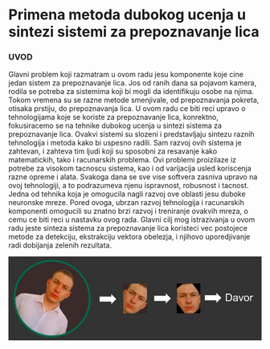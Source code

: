 
# Primena metoda dubokog ucenja u sintezi sistemi za prepoznavanje lica



### UVOD

Glavni problem koji razmatram u ovom radu jesu komponente koje cine jedan sistem
za prepoznavanje lica. Jos od ranih dana sa pojavom kamera, rodila se potreba za
sistemima koji bi mogli da identifikuju osobe na njima. Tokom vremena su se razne
metode smenjivale, od prepoznavanja pokreta, otisaka prstiju, do prepoznavanja
lica. U ovom radu ce biti reci upravo o tehnologijama koje se koriste za
prepoznavanje lica, konrektno, fokusiracemo se na tehnike dubokog ucenja u sintezi
sistema za prepoznavanje lica. Ovakvi sistemi su slozeni i predstavljaju sintezu
raznih tehnologija i metoda kako bi uspesno radili. Sam razvoj ovih sistema je
zahtevan, i zahteva tim ljudi koji su sposobni za resavanje kako matematickih, tako i
racunarskih problema. Ovi problemi proizilaze iz potrebe za visokom tacnoscu
sistema, kao i od varijacija usled koriscenja razne opreme i alata. Svakoga dana se
sve vise softvera zasniva upravo na ovoj tehnologiji, a to podrazumeva njenu
ispravnost, robusnost i tacnost. Jedna od tehnika koja je omogucila nagli razvoj ove
oblasti jesu duboke neuronske mreze. Pored ovoga, ubrzan razvoj tehnologija i
racunarskih komponenti omogucili su znatno brzi razvoj i treniranje ovakvih mreza, o
cemu ce biti reci u nastavku ovog rada.
Glavni cilj mog istrazivanja u ovom radu jeste sinteza sistema za prepoznavanje lica
koristeci vec postojece metode za detekciju, ekstrakciju vektora obelezja, i njihovo
uporedjivanje radi dobijanja zelenih rezultata.

<img src="images/fr_process.jpg" alt="face_recognition_process" width="800"/>